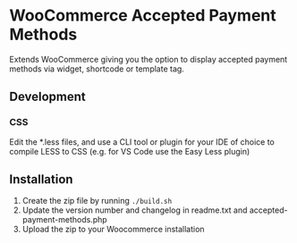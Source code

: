 WooCommerce Accepted Payment Methods
====================================

Extends WooCommerce giving you the option to display accepted payment methods via widget, shortcode or template tag.

## Development

### CSS

Edit the *.less files, and use a CLI tool or plugin for your IDE of choice to compile LESS to CSS (e.g. for VS Code use the Easy Less plugin)

## Installation

1. Create the zip file by running `./build.sh`
2. Update the version number and changelog in readme.txt and accepted-payment-methods.php
3. Upload the zip to your Woocommerce installation
